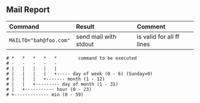 ## Mail Report ##

| Command                | Result                | Comment                   |
| :-                     | :--                   | :--                       |
| `MAILTO="bah@foo.com"` | send mail with stdout | is valid for all ff lines |



    # *   *   *   *   *        command to be executed
    # -   -   -   -   -
    # |   |   |   |   |
    # |   |   |   |   +----- day of week (0 - 6) (Sunday=0)
    # |   |   |   +------- month (1 - 12)
    # |   |   +--------- day of month (1 - 31)
    # |   +----------- hour (0 - 23)
    # +------------- min (0 - 59)